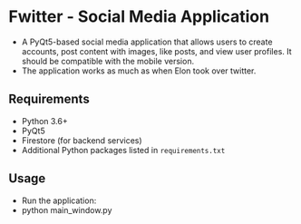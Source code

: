 # Fwitter - Social Media Application 

- A PyQt5-based social media application that allows users to create accounts, post content with images, like posts, and view user profiles. It should be compatible with the mobile version.
- The application works as much as when Elon took over twitter.

## Requirements

- Python 3.6+
- PyQt5
- Firestore (for backend services)
- Additional Python packages listed in `requirements.txt`


## Usage

- Run the application:
- python main_window.py